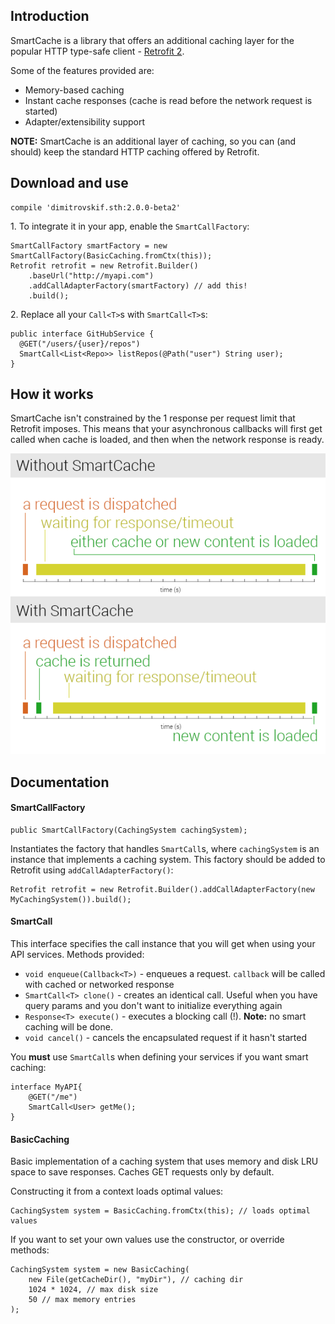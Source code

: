 ## Introduction

SmartCache is a library that offers an additional caching layer for the popular HTTP type-safe client - [Retrofit 2](http://square.github.io/retrofit/).

Some of the features provided are:

* Memory-based caching
* Instant cache responses (cache is read before the network request is started)
* Adapter/extensibility support

<span class="yellow">**NOTE:** SmartCache is an additional layer of caching, so you can (and should) keep the standard HTTP caching offered by Retrofit.</span>

## Download and use

    compile 'dimitrovskif.sth:2.0.0-beta2'
    
1\. To integrate it in your app, enable the `SmartCallFactory`:

    SmartCallFactory smartFactory = new SmartCallFactory(BasicCaching.fromCtx(this));
    Retrofit retrofit = new Retrofit.Builder()
        .baseUrl("http://myapi.com")
        .addCallAdapterFactory(smartFactory) // add this!
        .build();
        
2\. Replace all your `Call<T>`s with `SmartCall<T>`s:

    public interface GitHubService {
      @GET("/users/{user}/repos")
      SmartCall<List<Repo>> listRepos(@Path("user") String user);
    }
    
## How it works

SmartCache isn't constrained by the 1 response per request limit that Retrofit imposes. This means that your asynchronous callbacks will first get called when cache is loaded, and then when the network response is ready.

![SmartCache for Retrofit2](res/how_it_works.png)

## Documentation

#### SmartCallFactory

    public SmartCallFactory(CachingSystem cachingSystem);

Instantiates the factory that handles `SmartCall`s, where `cachingSystem` is an instance that implements a caching system. This factory should be added to Retrofit using `addCallAdapterFactory()`:

    Retrofit retrofit = new Retrofit.Builder().addCallAdapterFactory(new MyCachingSystem()).build();
    
#### SmartCall
    
This interface specifies the call instance that you will get when using your API services.  Methods provided:

* `void enqueue(Callback<T>)` - enqueues a request. `callback` will be called with cached or networked response
* `SmartCall<T> clone()` - creates an identical call. Useful when you have query params and you don't want to initialize everything again
* `Response<T> execute()` - executes a blocking call (!). **Note:** no smart caching will be done.
* `void cancel()` - cancels the encapsulated request if it hasn't started

You **must** use `SmartCall`s when defining your services if you want smart caching:

    interface MyAPI{
        @GET("/me")
        SmartCall<User> getMe();
    }


#### BasicCaching

Basic implementation of a caching system that uses memory and disk LRU space to save responses. Caches GET requests only by default.

Constructing it from a context loads optimal values:

    CachingSystem system = BasicCaching.fromCtx(this); // loads optimal values

If you want to set your own values use the constructor, or override methods:

    CachingSystem system = new BasicCaching(
        new File(getCacheDir(), "myDir"), // caching dir
        1024 * 1024, // max disk size
        50 // max memory entries
    );